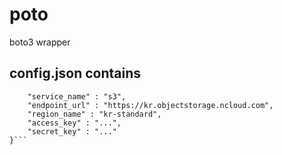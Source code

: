 # poto
boto3 wrapper

## config.json contains
```{
    "service_name" : "s3",
    "endpoint_url" : "https://kr.objectstorage.ncloud.com",
    "region_name" : "kr-standard",
    "access_key" : "...",
    "secret_key" : "..."
}```